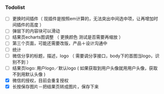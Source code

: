 ### Todolist
- [ ] 更换时间插件（ 现插件是按照em计算的，无法突出中间选中项，让再增加时间插件的高度 ）
- [ ] 弹层下的内容块可以滑动
- [ ] 结果页echarts图调整 （ 更换颜色 测试是否需要再缩放 ）
- [ ] 第三个页面，可能还需要改版，产品＋设计沟通中
- [ ] 统计
- [ ] 微信分享的标题，描述，logo  （ 需要调分享接口，body下的首图当logo，识别不到 ）
- [ ] 结果页logo: 用户logo／默认logo ( 如果获取到用户头像就用用户头像，获取不到用默认头像 )
- [x] 微信的授权，目前会重复授权
- [x] 长按保存图片－把结果页转成图片，保存下来
